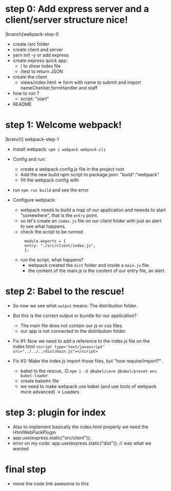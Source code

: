 # step 0: Add express server and a client/server structure nice!

[branch]webpack-step-0

- create /src folder
- create client and server
- yarn init -y or add express
- create express quick app:
  - / to show index file
  - /test to return JSON
- create the client
  - views/index.html => form with name to submit and import nameChecker,formHandler and staff
- how to run ?
  - script: "start"
- README

# step 1: Welcome webpack!

[branch] webpack-step-1

- Install webpack: `npm i webpack webpack-cli`
- Config and run:
  - create a webpack.config.js file in the project root
  - Add the new build npm script to package.json: "build":"webpack"
  - fill the webpack config with
- run `npm run build` and see the error
- Configure webpack:

  - webpack needs to build a map of our application and neeeds to start "somewhere", that is the
    `entry` point.
  - so let's create an `index.js` file on our client folder with just an alert to see what happens.
  - check the script to be runned

  ```
       module.exports = {
       entry: "./src/client/index.js",
       };
  ```

  - run the script, what happens?
    - webpack created the `dist` folder and inside a `main.js` file.
    - the content of the main.js is the content of our entry file, an alert.

# step 2: Babel to the rescue!

- So now we see what `output` means: The distribution folder.
- But this is the correct output or bundle for our application?

  - The main file does not contain our js or css files.
  - our app is not connected to the distribution folder.

- Fix #1: Now we need to add a reference to the index.js file on the index.html
  `<script type="text/javascript" src="../../../dist/main.js"></script>`
- Fix #2: Make the index.js import those files, but "how require/import?" .
  - babel to the rescue, :D
    `npm i -D @babel/core @babel/preset-env babel-loader`
  - create babelrc file
  - we need to make webpack use babel (and use tools of webpack more advanced) -> Loaders

# step 3: plugin for index

- Also to implement basically the index.html properly we need the HtmlWebPackPlugin
- app.use(express.static("src/client"));
- error on my code: app.use(express.static("dist")); // was what we wanted

# final step

- move the code link awesome to this
